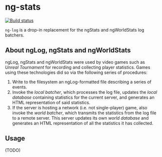# ng-stats

[![Build status][1]][2]

`ng-log` is a drop-in replacement for the ngStats and ngWorldStats log
batchers.

## About ngLog, ngStats and ngWorldStats

ngLog, ngStats and ngWorldStats were used by video games such as *Unreal
Tournament* for recording and collecting player statistics. Games using these
technologies did so via the following series of procedures:

1. Write to the filesystem an ngLog-formatted file describing a series of
   events.
2. Invoke the *local batcher*, which processes the log file, updates the *local
   database* containing statistics for the current server, and generates an
   HTML representation of said statistics.
3. If the server is hosting a network (i.e. not single-player) game, also
   invoke the *world batcher*, which transmits the statistics from the log file
   to a remote server. This server updates its own *world database* and
   generates an HTML representation of all the statistics it has collected.

## Usage

(TODO)

[1]: https://travis-ci.org/FaultyRAM/ng-log.svg?branch=master
[2]: https://travis-ci.org/FaultyRAM/ng-log
